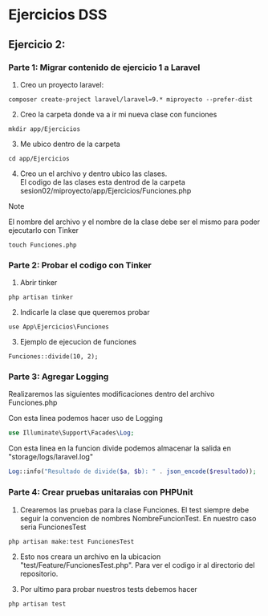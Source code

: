 # Ejercicios DSS

## Ejercicio 2:  
### Parte 1: Migrar contenido de ejercicio 1 a Laravel  
1. Creo un proyecto laravel:
```console
composer create-project laravel/laravel=9.* miproyecto --prefer-dist
```

2. Creo la carpeta donde va a ir mi nueva clase con funciones
```console
mkdir app/Ejercicios
```

3. Me ubico dentro de la carpeta
```console
cd app/Ejercicios
```

4. Creo un el archivo y dentro ubico las clases.  
   El codigo de las clases esta dentrod de la carpeta sesion02/miproyecto/app/Ejercicios/Funciones.php  
> [!NOTE]  
> El nombre del archivo y el nombre de la clase debe ser el mismo para poder ejecutarlo con Tinker
```console
touch Funciones.php
```

### Parte 2: Probar el codigo con Tinker
1. Abrir tinker
```console
php artisan tinker
```

2. Indicarle la clase que queremos probar
```console
use App\Ejercicios\Funciones
```

3. Ejemplo de ejecucion de funciones
```console
Funciones::divide(10, 2);
```

### Parte 3: Agregar Logging
Realizaremos las siguientes modificaciones dentro del archivo Funciones.php  

Con esta linea podemos hacer uso de Logging
```php
use Illuminate\Support\Facades\Log;
```

Con esta linea en la funcion divide podemos almacenar la salida en "storage/logs/laravel.log"
```php
Log::info("Resultado de divide($a, $b): " . json_encode($resultado));
```


### Parte 4: Crear pruebas unitaraias con PHPUnit
1. Crearemos las pruebas para la clase Funciones. El test siempre debe seguir la convencion de nombres NombreFuncionTest. En nuestro caso seria FuncionesTest  
```console
php artisan make:test FuncionesTest
```

2. Esto nos creara un archivo en la ubicacion "test/Feature/FuncionesTest.php". Para ver el codigo ir al directorio del repositorio.

3. Por ultimo para probar nuestros tests debemos hacer
```console
php artisan test
```








